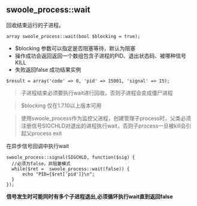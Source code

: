 ## swoole_process::wait
回收结束运行的子进程。

~~~
array swoole_process::wait(bool $blocking = true);
~~~
* $blocking 参数可以指定是否阻塞等待，默认为阻塞
* 操作成功会返回返回一个数组包含子进程的PID、退出状态码、被哪种信号KILL
* 失败返回false
成功结果实例
~~~
$result = array('code' => 0, 'pid' => 15001, 'signal' => 15);
~~~

> 子进程结束必须要执行wait进行回收，否则子进程会变成僵尸进程

> $blocking 仅在1.7.10以上版本可用

> 使用swoole_process作为监控父进程，创建管理子process时，父类必须注册信号SIGCHLD对退出的进程执行wait，否则子process一旦被kill会引起父process exit

在异步信号回调中执行wait
~~~
swoole_process::signal(SIGCHLD, function($sig) {
  //必须为false，非阻塞模式
  while($ret =  swoole_process::wait(false)) {
      echo "PID={$ret['pid']}\n";
  }
});
~~~
**信号发生时可能同时有多个子进程退出,必须循环执行wait直到返回false**